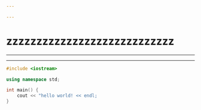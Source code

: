 ```yaml
---

---
```


# zzzzzzzzzzzzzzzzzzzzzzzzzzzz

---

---

```c++
#include <iostream>

using namespace std;

int main() {
    cout << "hello world! << endl;
}
```


